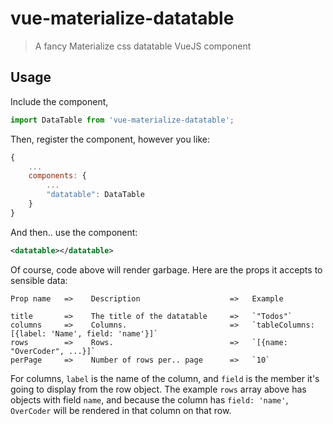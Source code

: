 # vue-materialize-datatable

> A fancy Materialize css datatable VueJS component

## Usage

Include the component,

```javascript
import DataTable from 'vue-materialize-datatable';
```

Then, register the component, however you like:

```javascript
{
    ...
    components: {
        ...
        "datatable": DataTable
    }
}
```

And then.. use the component:

```xml
<datatable></datatable>
```

Of course, code above will render garbage. Here are the props it accepts to sensible data:

```
Prop name   =>    Description                    =>   Example

title       =>    The title of the datatable     =>   `"Todos"`
columns     =>    Columns.                       =>   `tableColumns: [{label: 'Name', field: 'name'}]`
rows        =>    Rows.                          =>   `[{name: "OverCoder", ...}]`
perPage     =>    Number of rows per.. page      =>   `10`
```

For columns, `label` is the name of the column, and `field` is the member it's going to display from the row object. The example `rows` array above has objects with field `name`, and because the column has `field: 'name'`, `OverCoder` will be rendered in that column on that row.